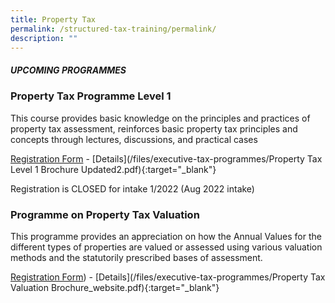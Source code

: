 ```yaml
---
title: Property Tax
permalink: /structured-tax-training/permalink/
description: ""
---
```

##### **UPCOMING PROGRAMMES**




### **Property Tax Programme Level 1**

This course provides basic knowledge on the principles and practices of property tax assessment, reinforces basic property tax principles and concepts through lectures, discussions, and practical cases

[Registration Form](https://form.gov.sg/62d55ae9e2359e0013cdb09a) -  [Details](/files/executive-tax-programmes/Property Tax Level 1 Brochure Updated2.pdf){:target="_blank"}

Registration is CLOSED for intake 1/2022 (Aug 2022 intake)


### **Programme on Property Tax Valuation**

This programme provides an appreciation on how the Annual Values for the different types of properties
are valued or assessed using various valuation methods and the statutorily prescribed
bases of assessment.

[Registration Form](https://form.gov.sg/632b0d5e634d17001223676f)) -  [Details](/files/executive-tax-programmes/Property Tax Valuation Brochure_website.pdf){:target="_blank"}